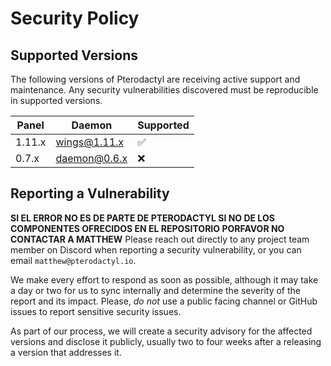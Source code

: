 # Security Policy

## Supported Versions

The following versions of Pterodactyl are receiving active support and maintenance. Any security vulnerabilities discovered must be reproducible in supported versions.

| Panel  | Daemon       | Supported          |
|--------|--------------|--------------------|
| 1.11.x | wings@1.11.x | :white_check_mark: |
| 0.7.x  | daemon@0.6.x | :x:                |


## Reporting a Vulnerability
**SI EL ERROR NO ES DE PARTE DE PTERODACTYL SI NO DE LOS COMPONENTES OFRECIDOS EN EL REPOSITORIO PORFAVOR NO CONTACTAR A MATTHEW**
Please reach out directly to any project team member on Discord when reporting a security vulnerability, or you can email `matthew@pterodactyl.io`.

We make every effort to respond as soon as possible, although it may take a day or two for us to sync internally and determine the severity of the report and its impact. Please, _do not_ use a public facing channel or GitHub issues to report sensitive security issues.

As part of our process, we will create a security advisory for the affected versions and disclose it publicly, usually two to four weeks after a releasing a version that addresses it.
